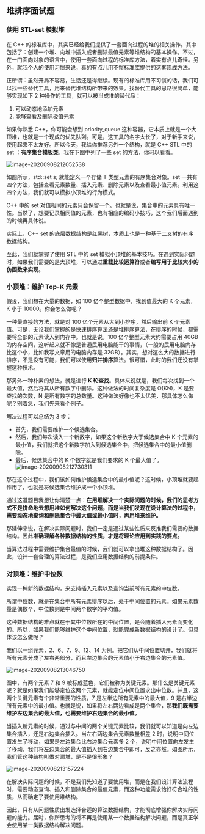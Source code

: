 ## 堆排序面试题

### 使用 STL-set 模拟堆

在 C++ 的标准库中，其实已经给我们提供了一套面向过程的堆的相关操作。其中包括了：创建一个堆、向堆中插入或者删除最值元素等堆结构的基本操作。不过，在一门面向对象的语言中，使用一套面向过程的标准库方法，着实有点儿奇怪。另外，就我个人的使用习惯来说，真的有点儿用不惯标准库提供的这套现成方法。

正所谓：虽然开局不容易，生活还是得继续。现有的标准库用不习惯的话，我们可以找一些替代工具，用来替代堆结构所带来的效果。找替代工具的思路很简单，能够实现如下 2 种操作的工具，就可以被当成堆的替代品：

1. 可以动态地添加元素
2. 能够查看及删除极值元素

如果你熟悉 C++，你可能会想到 priority_queue 这种容器，它本质上就是一个大顶堆，也就是一个现成的优先队列。可是，这工具的名字太长了，对于新手来说，使用起来不太友好。所以今天，我给你推荐另外一个结构，就是 C++ STL 中的 set ：**有序集合模板类**。我在下图中列了一些 set 的方法，你可以看看。

![image-20200908212052538](C:\Users\xuyingfeng\AppData\Roaming\Typora\typora-user-images\image-20200908212052538.png)

如图所示，std::set s; 就能定义一个存储 T 类型元素的有序集合对象。set 一共有四个方法，包括查看元素数量、插入元素、删除元素以及查看最小值元素。利用这四个方法，我们就可以模拟小顶堆的行为模式。

 C++ 中的 set 对值相同的元素只会保留一个。也就是说，集合中的元素具有唯一性。当然了，想要记录相同值的元素，也有相应的编码小技巧，这个我们后面遇到的时候再具体说。

实际上，C++ set 的底层数据结构是红黑树，本质上也是一种基于二叉树的有序数据结构。

至此，我们就掌握了使用 STL 中的 set 模拟小顶堆的基本技巧。在遇到实际问题时，如果我们需要的是大顶堆，可以通过**重载比较运算符**或者**编写用于比较大小的仿函数来实现**。

### 小顶堆：维护 Top-K 元素

假设，我们想在大量的数据，如 100 亿个整型数据中，找到值最大的 K 个元素，K 小于 10000。你会怎么做呢？

一种最直接的方法，就是对 100 亿个元素从大到小排序，然后输出前 K 个元素值。可是，无论我们掌握的是快速排序算法还是堆排序算法，在排序的时候，都需要将全部的元素读入到内存中。也就是说，100 亿个整型元素大约需要占用 40GB 的内存空间，这听起来就不像是普通民用电脑能干的事情，（一般的民用电脑内存比这个小，比如我写文章用的电脑内存是 32GB）。其实，想对这么大的数据进行排序，不是没有可能，我们可以使用**归并排序**算法。很可惜，此时的我们还没有掌握这种技术。

那另外一种朴素的想法，就是进行 **K 轮查找**。具体来说就是，我们每次找到一个最大值，然后将其从所有数字中删除。这种做法的时间复杂度是 O(KN)，K 是要查找的次数，N 是所有数字的总数量。这种做法好像也不太优美，那具体怎么做呢？别着急，我们先来看个例子。

解决过程可以总结为 3 步：

- 首先，我们需要维护一个候选集合。
- 然后，我们每次读入一个新数字，如果这个新数字大于候选集合中 K 个元素的最小值，我们就把这个新数字加入到候选集合中，把候选集合中的最小值删除。
- 最后，候选集合中的 K 个数字就是我们要求的 K 个最大值了。![image-20200908212730311](C:\Users\xuyingfeng\AppData\Roaming\Typora\typora-user-images\image-20200908212730311.png)

那在这个过程中，我们该如何维护候选集合中的最小值呢？这时候，小顶堆就要起作用了，也就是将候选集合维护成一个小顶堆。

通过这道题目我想让你清楚一点：**在用堆解决一个实际问题的时候，我们的思考方式不是拼命地去想用堆如何解决这个问题，而是当我们发现在设计算法的过程中，需要动态地查询和删除集合中最大值或最小值时，再用堆来维护。**

那延伸来说，在解决实际问题时，我们一定是通过某些性质来反推我们需要的数据结构。因此**准确理解各种数据结构的性质，才是将理论应用到实践的要点。**

当算法过程中需要维护集合最值的时候，我们就可以拿出堆这种数据结构了。因此，设计一套合理的算法过程，是我们应用数据结构的前提条件。

### 对顶堆：维护中位数

实现一种新的数据结构，来支持插入元素以及查询当前所有元素的中位数。

所谓中位数，就是在集合中所有元素排序以后，处于中间位置的元素。如果元素数量是偶数个，中位数则是中间两个数字的平均值。

这种数据结构的难点就在于其中位数所在的中间位置，是会随着插入元素而变化的。所以，如果我们能够维护这个中间位置，就能完成新数据结构的设计了。但具体该怎么做呢？

我们以一组元素，2、6、7、9、12、14 为例。把它们从中间位置切开，我们就将所有元素分成了左右两部分，而且左边集合的元素值小于右边集合的元素值。

![image-20200908213046750](C:\Users\xuyingfeng\AppData\Roaming\Typora\typora-user-images\image-20200908213046750.png)

图中，有两个元素 7 和 9 被标成蓝色，它们被称为关键元素。那什么是关键元素呢？就是如果我们能够定位这两个元素，就能定位中间位置求出中位数。并且，这两个关键元素有个非常重要的性质，7 是左半边所有元素中的最大值，9 是右半边所有元素中的最小值。也就是说，如果将左右两边看成是两个集合，那**我们既需要维护左边集合的最大值，也需要维护右边集合的最小值。**

当插入新元素的时候，通过与中间的两个关键元素比较，我们就可以知道是向左边集合插入，还是右边集合插入。当左右两边集合元素数量相差 2 时，说明中间位置发生了移动，如果是左边集合比右边集合元素多 2 个，说明中间位置向左发生了移动，我们将左边集合的最大值插入到右边集合中即可，反之亦然。如图所示，我们管这种结构叫做对顶堆，是不是很形象？

![image-20200908213157224](C:\Users\xuyingfeng\AppData\Roaming\Typora\typora-user-images\image-20200908213157224.png)

在解决实际问题的时候，不是我们先知道了要使用堆，而是在我们设计算法流程时，需要动态查询、插入和删除集合的最值元素，而这种功能需求恰好符合堆的性质，从而确定了要使用堆结构。

因此，只有从问题性质出发选择合适的算法数据结构，才能彻底增强你解决实际问题的能力。届时，你所思考的将不再是使用某一个数据结构解决问题，而是真正学会使用某一类数据结构解决问题。